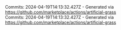 Commits: 2024-04-19T14:13:32.427Z - Generated via https://github.com/marketplace/actions/artificial-grass
<br>
Commits: 2024-04-19T14:13:32.427Z - Generated via https://github.com/marketplace/actions/artificial-grass
<br>
